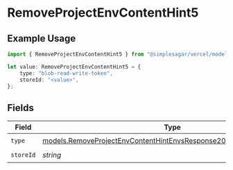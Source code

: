 # RemoveProjectEnvContentHint5

## Example Usage

```typescript
import { RemoveProjectEnvContentHint5 } from "@simplesagar/vercel/models/removeprojectenvop.js";

let value: RemoveProjectEnvContentHint5 = {
    type: "blob-read-write-token",
    storeId: "<value>",
};
```

## Fields

| Field                                                                                                                                              | Type                                                                                                                                               | Required                                                                                                                                           | Description                                                                                                                                        |
| -------------------------------------------------------------------------------------------------------------------------------------------------- | -------------------------------------------------------------------------------------------------------------------------------------------------- | -------------------------------------------------------------------------------------------------------------------------------------------------- | -------------------------------------------------------------------------------------------------------------------------------------------------- |
| `type`                                                                                                                                             | [models.RemoveProjectEnvContentHintEnvsResponse200ApplicationJSONType](../models/removeprojectenvcontenthintenvsresponse200applicationjsontype.md) | :heavy_check_mark:                                                                                                                                 | N/A                                                                                                                                                |
| `storeId`                                                                                                                                          | *string*                                                                                                                                           | :heavy_check_mark:                                                                                                                                 | N/A                                                                                                                                                |